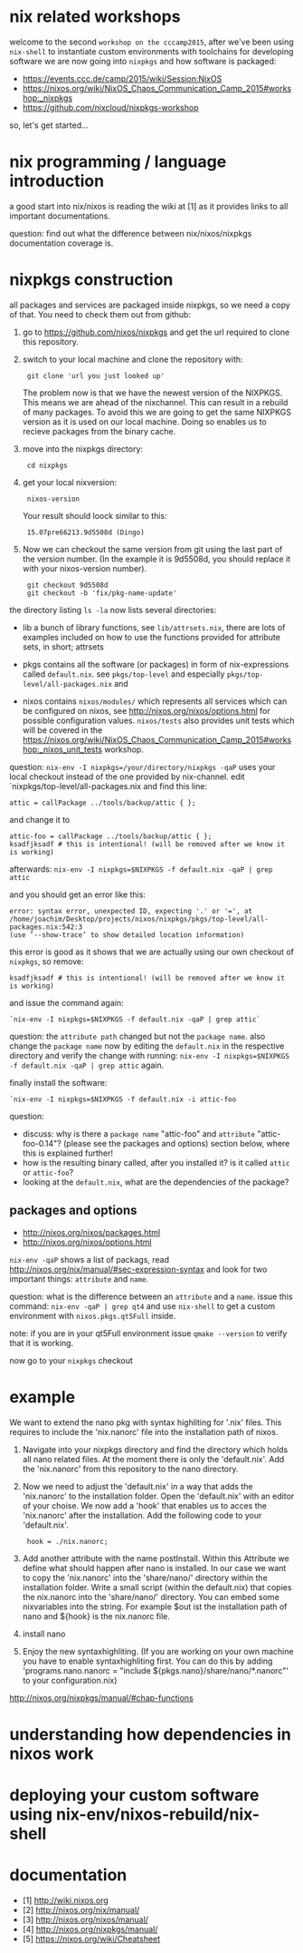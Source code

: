 # nix related workshops

welcome to the second `workshop on the cccamp2015`, after we've been using `nix-shell` to instantiate custom environments with toolchains for 
developing software we are now going into `nixpkgs` and how software is packaged:

* https://events.ccc.de/camp/2015/wiki/Session:NixOS
* https://nixos.org/wiki/NixOS_Chaos_Communication_Camp_2015#workshop:_nixpkgs
* https://github.com/nixcloud/nixpkgs-workshop

so, let's get started...

# nix programming / language introduction

a good start into nix/nixos is reading the wiki at [1] as it provides links to all important documentations. 

question: find out what the difference between nix/nixos/nixpkgs documentation coverage is. 

# nixpkgs construction

all packages and services are packaged inside nixpkgs, so we need a copy of that.
You need to check them out from github:

1. go to https://github.com/nixos/nixpkgs and get the url required to clone 
this repository.

2. switch to your local machine and clone the repository with:

        git clone 'url you just looked up'

    The problem now is that we have the newest version of the NIXPKGS. This  means we are ahead of the nixchannel. This can result in a rebuild of many packages. To avoid this we are going to get the same NIXPKGS version as it is used on our local machine. Doing so enables us to recieve packages from the binary cache.

3. move into the nixpkgs directory:

        cd nixpkgs

4. get your local nixversion:

        nixos-version

    Your result should loock similar to this:

        15.07pre66213.9d5508d (Dingo)

5. Now we can checkout the same version from git using the last part of the version number. (In the example it is 9d5508d, you should replace it with your nixos-version number).

        git checkout 9d5508d
        git checkout -b 'fix/pkg-name-update'


the directory listing `ls -la` now lists several directories:

* lib
  a bunch of library functions, see `lib/attrsets.nix`, there are lots of examples included on how to use the functions provided for attribute sets, in short; attrsets

* pkgs
  contains all the software (or packages) in form of nix-expressions called `default.nix`. see `pkgs/top-level` and especially `pkgs/top-level/all-packages.nix` and 

* nixos
  contains `nixos/modules/` which represents all services which can be configured on nixos, see http://nixos.org/nixos/options.html for possible configuration values. 
  `nixos/tests` also provides unit tests which will be covered in the https://nixos.org/wiki/NixOS_Chaos_Communication_Camp_2015#workshop:_nixos_unit_tests workshop.

question: `nix-env -I nixpkgs=/your/directory/nixpkgs -qaP` uses your local checkout instead of the one provided by nix-channel. edit `nixpkgs/top-level/all-packages.nix and find this line:

    attic = callPackage ../tools/backup/attic { };

and change it to 

    attic-foo = callPackage ../tools/backup/attic { };
    ksadfjksadf # this is intentional! (will be removed after we know it is working)

afterwards: `nix-env -I nixpkgs=$NIXPKGS -f default.nix -qaP | grep attic`

and you should get an error like this:

    error: syntax error, unexpected ID, expecting '.' or '=', at /home/joachim/Desktop/projects/nixos/nixpkgs/pkgs/top-level/all-packages.nix:542:3
    (use ‘--show-trace’ to show detailed location information)

this error is good as it shows that we are actually using our own checkout of `nixpkgs`, so remove:

    ksadfjksadf # this is intentional! (will be removed after we know it is working)

and issue the command again:

    `nix-env -I nixpkgs=$NIXPKGS -f default.nix -qaP | grep attic`

question: the `attribute path` changed but not the `package name`. also change the `package name` now by editing the `default.nix` in the respective directory and verify the change with running: `nix-env -I nixpkgs=$NIXPKGS -f default.nix -qaP | grep attic` again.

finally install the software:

    `nix-env -I nixpkgs=$NIXPKGS -f default.nix -i attic-foo

question: 

* discuss: why is there a `package name` "attic-foo" and `attribute` "attic-foo-0.14"? (please see the packages and options) section below, where this is explained further!
* how is the resulting binary called, after you installed it? is it called `attic` or `attic-foo`?
* looking at the `default.nix`, what are the dependencies of the package?

## packages and options
* http://nixos.org/nixos/packages.html
* http://nixos.org/nixos/options.html

`nix-env -qaP` shows a list of packags, read http://nixos.org/nix/manual/#sec-expression-syntax and look for two important things: `attribute` and `name`.

question: what is the difference between an `attribute` and a `name`. issue this command: `nix-env -qaP | grep qt4` and use `nix-shell` to 
get a custom environment with `nixos.pkgs.qt5Full` inside. 

note: if you are in your qt5Full environment issue `qmake --version` to verify that it is working.

now go to your `nixpkgs` checkout 

# example
We want to extend the nano pkg with syntax highliting for '.nix' files. This requires to include the 'nix.nanorc' file into the installation path of nixos. 

1. Navigate into your nixpkgs directory and find the directory which holds all nano related files. At the moment there is only the 'default.nix'. Add the 'nix.nanorc' from this repository to the nano directory.

2. Now we need to adjust the 'default.nix' in a way that adds the 'nix.nanorc' to the installation folder. Open the 'default.nix' with an editor of your choise. We now 
add a 'hook' that enables us to acces the 'nix.nanorc' after the installation. Add the following code to your 'default.nix'.

        hook = ./nix.nanorc;

3. Add another attribute with the name postInstall. Within this Attribute we define what should happen after nano is installed. In our case we want to copy the 
'nix.nanorc' into the 'share/nano/' directory within the installation folder.  Write a small script (within the default.nix) that copies the nix.nanorc into the 'share/nano/' directory. You can embed some nixvariables into the string. For 
example $out ist the installation path of nano and ${hook} is the nix.nanorc file.

4. install nano 

5. Enjoy the new syntaxhighliting. (If you are working on your own machine you have to enable syntaxhighliting first. You can do this by adding 'programs.nano.nanorc 
= "include ${pkgs.nano}/share/nano/*.nanorc"' to your configuration.nix)

http://nixos.org/nixpkgs/manual/#chap-functions

# understanding how dependencies in nixos work
# deploying your custom software using nix-env/nixos-rebuild/nix-shell

# documentation

* [1] http://wiki.nixos.org
* [2] http://nixos.org/nix/manual/
* [3] http://nixos.org/nixos/manual/
* [4] http://nixos.org/nixpkgs/manual/
* [5] https://nixos.org/wiki/Cheatsheet

